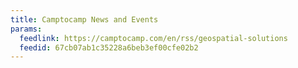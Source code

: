 ```yaml
---
title: Camptocamp News and Events
params:
  feedlink: https://camptocamp.com/en/rss/geospatial-solutions
  feedid: 67cb07ab1c35228a6beb3ef00cfe02b2
---
```

